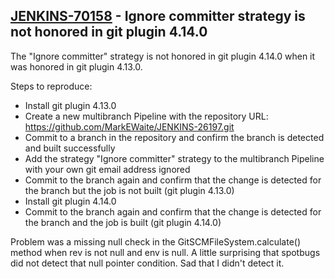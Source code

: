 ## [JENKINS-70158](https://issues.jenkins.io/browse/JENKINS-70158) - Ignore committer strategy is not honored in git plugin 4.14.0

The "Ignore committer" strategy is not honored in git plugin 4.14.0 when it was honored in git plugin 4.13.0.

Steps to reproduce:

* Install git plugin 4.13.0
* Create a new multibranch Pipeline with the repository URL: https://github.com/MarkEWaite/JENKINS-26197.git
* Commit to a branch in the repository and confirm the branch is detected and built successfully
* Add the strategy "Ignore committer" strategy to the multibranch Pipeline with your own git email address ignored
* Commit to the branch again and confirm that the change is detected for the branch but the job is not built (git plugin 4.13.0)
* Install git plugin 4.14.0
* Commit to the branch again and confirm that the change is detected for the branch and the job is built (git plugin 4.14.0)

Problem was a missing null check in the GitSCMFileSystem.calculate()
method when rev is not null and env is null.  A little surprising that
spotbugs did not detect that null pointer condition.  Sad that I
didn't detect it.